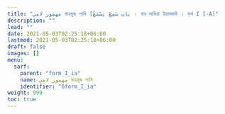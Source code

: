 ```yaml
---
title: "مهموز لامي মাহমুজ লামি [باب سَمِعَ يَسْمَعُ । বাব সামিয়া ইয়াসমাউ । ফর্ম I I-A]"
description: ""
lead: ""
date: 2021-05-03T02:25:18+06:00
lastmod: 2021-05-03T02:25:18+06:00
draft: false
images: []
menu: 
  sarf:
    parent: "form_I_ia"
    name: مهموز لامي মাহমুজ লামি
    identifier: "6form_I_ia"
weight: 999
toc: true
---
```



